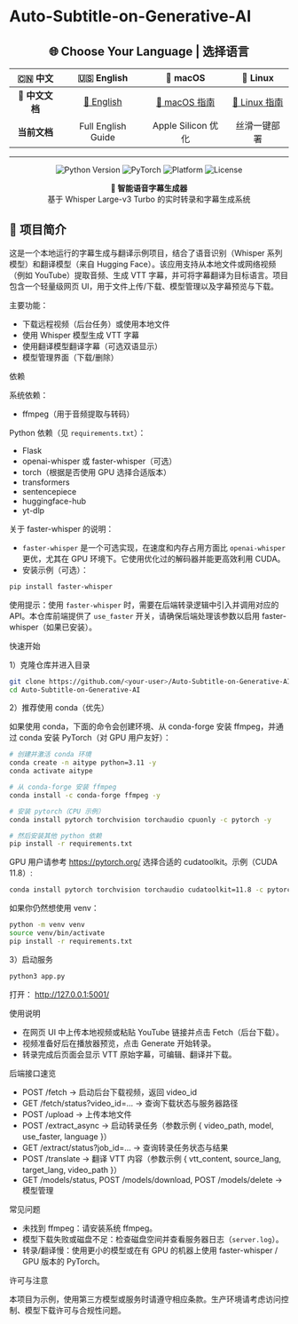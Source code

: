 # Auto-Subtitle-on-Generative-AI

<div align="center">

## 🌐 Choose Your Language | 选择语言

| 🇨🇳 中文 | 🇺🇸 English | 🍎 macOS | 🐧 Linux |
|:---:|:---:|:---:|:---:|
| **📖 中文文档** | [📖 English](README.en.md) | [🍎 macOS 指南](README.macOS.md) | [🐧 Linux 指南](README.linux.md) |
| **当前文档** | Full English Guide | Apple Silicon 优化 | 丝滑一键部署 |

---

</div>

<p align="center">
  <img src="https://img.shields.io/badge/Python-3.8%2B-blue.svg" alt="Python Version">
  <img src="https://img.shields.io/badge/PyTorch-2.0%2B-orange.svg" alt="PyTorch">
  <img src="https://img.shields.io/badge/Platform-Windows%20%7C%20macOS%20%7C%20Linux-lightgrey.svg" alt="Platform">
  <img src="https://img.shields.io/badge/License-MIT-green.svg" alt="License">
</p>

<p align="center">
  <strong>🎤 智能语音字幕生成器</strong><br>
  基于 Whisper Large-v3 Turbo 的实时转录和字幕生成系统
</p>

## 📖 项目简介

这是一个本地运行的字幕生成与翻译示例项目，结合了语音识别（Whisper 系列模型）和翻译模型（来自 Hugging Face）。该应用支持从本地文件或网络视频（例如 YouTube）提取音频、生成 VTT 字幕，并可将字幕翻译为目标语言。项目包含一个轻量级网页 UI，用于文件上传/下载、模型管理以及字幕预览与下载。

主要功能：
- 下载远程视频（后台任务）或使用本地文件
- 使用 Whisper 模型生成 VTT 字幕
- 使用翻译模型翻译字幕（可选双语显示）
- 模型管理界面（下载/删除）

依赖

系统依赖：
- ffmpeg（用于音频提取与转码）

Python 依赖（见 `requirements.txt`）：
- Flask
- openai-whisper 或 faster-whisper（可选）
- torch（根据是否使用 GPU 选择合适版本）
- transformers
- sentencepiece
- huggingface-hub
- yt-dlp

关于 faster-whisper 的说明：
- `faster-whisper` 是一个可选实现，在速度和内存占用方面比 `openai-whisper` 更优，尤其在 GPU 环境下。它使用优化过的解码器并能更高效利用 CUDA。
- 安装示例（可选）：

```bash
pip install faster-whisper
```

使用提示：使用 `faster-whisper` 时，需要在后端转录逻辑中引入并调用对应的 API。本仓库前端提供了 `use_faster` 开关，请确保后端处理该参数以启用 faster-whisper（如果已安装）。

快速开始

1）克隆仓库并进入目录

```bash
git clone https://github.com/<your-user>/Auto-Subtitle-on-Generative-AI.git
cd Auto-Subtitle-on-Generative-AI
```

2）推荐使用 conda（优先）

如果使用 conda，下面的命令会创建环境、从 conda-forge 安装 ffmpeg，并通过 conda 安装 PyTorch（对 GPU 用户友好）：

```bash
# 创建并激活 conda 环境
conda create -n aitype python=3.11 -y
conda activate aitype

# 从 conda-forge 安装 ffmpeg
conda install -c conda-forge ffmpeg -y

# 安装 pytorch（CPU 示例）
conda install pytorch torchvision torchaudio cpuonly -c pytorch -y

# 然后安装其他 python 依赖
pip install -r requirements.txt
```

GPU 用户请参考 https://pytorch.org/ 选择合适的 cudatoolkit。示例（CUDA 11.8）:

```bash
conda install pytorch torchvision torchaudio cudatoolkit=11.8 -c pytorch -c nvidia -y
```

如果你仍然想使用 venv：

```bash
python -m venv venv
source venv/bin/activate
pip install -r requirements.txt
```

3）启动服务

```bash
python3 app.py
```

打开： http://127.0.0.1:5001/

使用说明

- 在网页 UI 中上传本地视频或粘贴 YouTube 链接并点击 Fetch（后台下载）。
- 视频准备好后在播放器预览，点击 Generate 开始转录。
- 转录完成后页面会显示 VTT 原始字幕，可编辑、翻译并下载。

后端接口速览

- POST /fetch -> 启动后台下载视频，返回 video_id
- GET /fetch/status?video_id=... -> 查询下载状态与服务器路径
- POST /upload -> 上传本地文件
- POST /extract_async -> 启动转录任务（参数示例 { video_path, model, use_faster, language }）
- GET /extract/status?job_id=... -> 查询转录任务状态与结果
- POST /translate -> 翻译 VTT 内容（参数示例 { vtt_content, source_lang, target_lang, video_path }）
- GET /models/status, POST /models/download, POST /models/delete -> 模型管理

常见问题

- 未找到 ffmpeg：请安装系统 ffmpeg。
- 模型下载失败或磁盘不足：检查磁盘空间并查看服务器日志（`server.log`）。
- 转录/翻译慢：使用更小的模型或在有 GPU 的机器上使用 faster-whisper / GPU 版本的 PyTorch。

许可与注意

本项目为示例，使用第三方模型或服务时请遵守相应条款。生产环境请考虑访问控制、模型下载许可与合规性问题。
